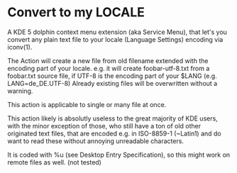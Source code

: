# Convert to my LOCALE

A KDE 5 dolphin context menu extension (aka Service Menu), that let's you
convert any plain text file to your locale (Language Settings) encoding via
iconv(1).

The Action will create a new file from old filename extended with the encoding
part of your locale. e.g. it will create foobar-utf-8.txt from a foobar.txt
source file, if UTF-8 is the encoding part of your $LANG (e.g. LANG=de_DE.UTF-8)
Already existing files will be overwritten without a warning.

This action is applicable to single or many file at once.

This action likely is absolutly useless to the great majority of KDE users,
with the minor exception of those, who still have a ton of old other originated
text files, that are encoded e.g. in ISO-8859-1 (~Latin1) and do want to read
these without annoying unreadable characters.

It is coded with %u (see Desktop Entry Specification), so this might work on
remote files as well. (not tested)

